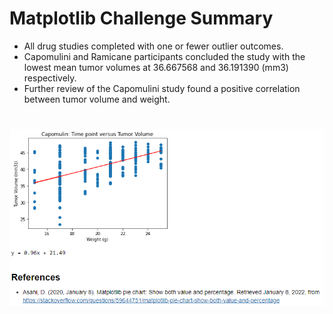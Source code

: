 # Matplotlib Challenge Summary

- All drug studies completed with one or fewer outlier outcomes. 
- Capomulini and Ramicane participants concluded the study with the lowest mean tumor volumes at 36.667568 and 36.191390 (mm3) respectively.  
- Further review of the Capomulini study found a positive correlation between tumor volume and weight.
# ![graph](https://github.com/sajeanpage/boot_wk_07_matplotlib_challenge/blob/main/Pymaceuticals/images/graph.PNG)
